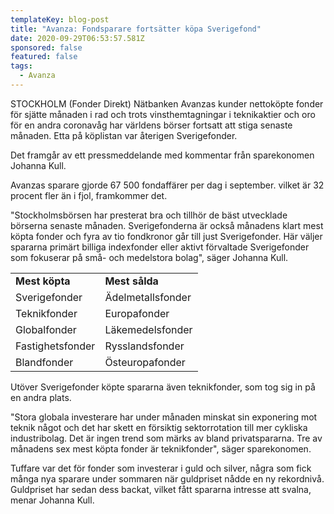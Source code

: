 ```yaml
---
templateKey: blog-post
title: "Avanza: Fondsparare fortsätter köpa Sverigefond"
date: 2020-09-29T06:53:57.581Z
sponsored: false
featured: false
tags:
  - Avanza
---
```

<!--StartFragment-->

STOCKHOLM (Fonder Direkt) Nätbanken Avanzas kunder nettoköpte fonder för sjätte månaden i rad och trots vinsthemtagningar i teknikaktier och oro för en andra coronavåg har världens börser fortsatt att stiga senaste månaden. Etta på köplistan var återigen Sverigefonder.

Det framgår av ett pressmeddelande med kommentar från sparekonomen Johanna Kull.

Avanzas sparare gjorde 67 500 fondaffärer per dag i september. vilket är 32 procent fler än i fjol, framkommer det.

"Stockholmsbörsen har presterat bra och tillhör de bäst utvecklade börserna senaste månaden. Sverigefonderna är också månadens klart mest köpta fonder och fyra av tio fondkronor går till just Sverigefonder. Här väljer spararna primärt billiga indexfonder eller aktivt förvaltade Sverigefonder som fokuserar på små- och medelstora bolag", säger Johanna Kull.

|                  |                   |
| ---------------- | ----------------- |
| **Mest köpta**   | **Mest sålda**    |
| Sverigefonder    | Ädelmetallsfonder |
| Teknikfonder     | Europafonder      |
| Globalfonder     | Läkemedelsfonder  |
| Fastighetsfonder | Rysslandsfonder   |
| Blandfonder      | Östeuropafonder   |

Utöver Sverigefonder köpte spararna även teknikfonder, som tog sig in på en andra plats.

"Stora globala investerare har under månaden minskat sin exponering mot teknik något och det har skett en försiktig sektorrotation till mer cykliska industribolag. Det är ingen trend som märks av bland privatspararna. Tre av månadens sex mest köpta fonder är teknikfonder", säger sparekonomen.

Tuffare var det för fonder som investerar i guld och silver, några som fick många nya sparare under sommaren när guldpriset nådde en ny rekordnivå. Guldpriset har sedan dess backat, vilket fått spararna intresse att svalna, menar Johanna Kull.

<!--EndFragment-->